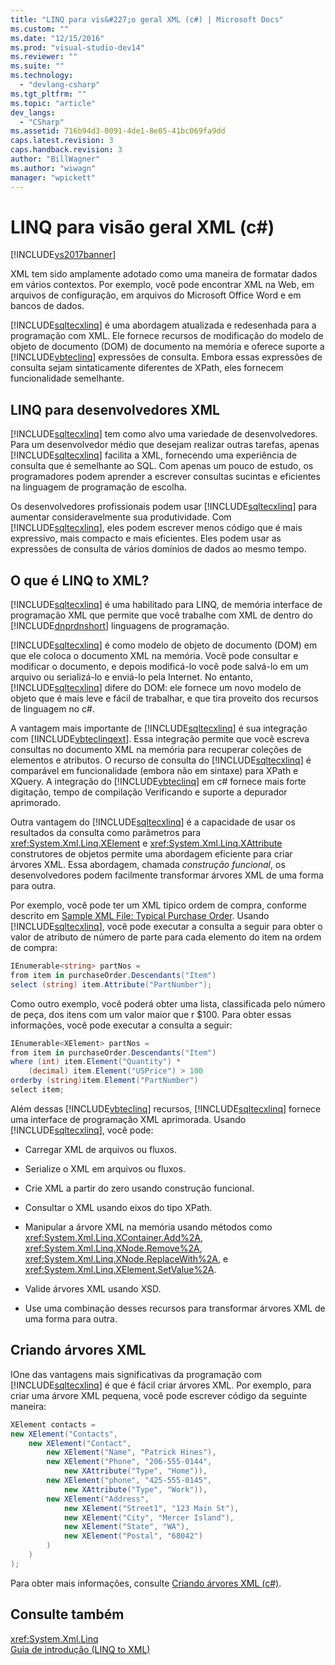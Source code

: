 ```yaml
---
title: "LINQ para vis&#227;o geral XML (c#) | Microsoft Docs"
ms.custom: ""
ms.date: "12/15/2016"
ms.prod: "visual-studio-dev14"
ms.reviewer: ""
ms.suite: ""
ms.technology: 
  - "devlang-csharp"
ms.tgt_pltfrm: ""
ms.topic: "article"
dev_langs: 
  - "CSharp"
ms.assetid: 716b94d3-0091-4de1-8e05-41bc069fa9dd
caps.latest.revision: 3
caps.handback.revision: 3
author: "BillWagner"
ms.author: "wiwagn"
manager: "wpickett"
---
```

# LINQ para vis&#227;o geral XML (c#)
[!INCLUDE[vs2017banner](../../../../csharp/includes/vs2017banner.md)]

XML tem sido amplamente adotado como uma maneira de formatar dados em vários contextos. Por exemplo, você pode encontrar XML na Web, em arquivos de configuração, em arquivos do Microsoft Office Word e em bancos de dados.  
  
 [!INCLUDE[sqltecxlinq](../../../../csharp/programming-guide/concepts/linq/includes/sqltecxlinq_md.md)] é uma abordagem atualizada e redesenhada para a programação com XML. Ele fornece recursos de modificação do modelo de objeto de documento \(DOM\) de documento na memória e oferece suporte a [!INCLUDE[vbteclinq](../../../../csharp/includes/vbteclinq_md.md)] expressões de consulta. Embora essas expressões de consulta sejam sintaticamente diferentes de XPath, eles fornecem funcionalidade semelhante.  
  
## LINQ para desenvolvedores XML  
 [!INCLUDE[sqltecxlinq](../../../../csharp/programming-guide/concepts/linq/includes/sqltecxlinq_md.md)] tem como alvo uma variedade de desenvolvedores. Para um desenvolvedor médio que desejam realizar outras tarefas, apenas [!INCLUDE[sqltecxlinq](../../../../csharp/programming-guide/concepts/linq/includes/sqltecxlinq_md.md)] facilita a XML, fornecendo uma experiência de consulta que é semelhante ao SQL. Com apenas um pouco de estudo, os programadores podem aprender a escrever consultas sucintas e eficientes na linguagem de programação de escolha.  
  
 Os desenvolvedores profissionais podem usar [!INCLUDE[sqltecxlinq](../../../../csharp/programming-guide/concepts/linq/includes/sqltecxlinq_md.md)] para aumentar consideravelmente sua produtividade. Com [!INCLUDE[sqltecxlinq](../../../../csharp/programming-guide/concepts/linq/includes/sqltecxlinq_md.md)], eles podem escrever menos código que é mais expressivo, mais compacto e mais eficientes. Eles podem usar as expressões de consulta de vários domínios de dados ao mesmo tempo.  
  
## O que é LINQ to XML?  
 [!INCLUDE[sqltecxlinq](../../../../csharp/programming-guide/concepts/linq/includes/sqltecxlinq_md.md)] é uma habilitado para LINQ, de memória interface de programação XML que permite que você trabalhe com XML de dentro do [!INCLUDE[dnprdnshort](../../../../csharp/getting-started/includes/dnprdnshort_md.md)] linguagens de programação.  
  
 [!INCLUDE[sqltecxlinq](../../../../csharp/programming-guide/concepts/linq/includes/sqltecxlinq_md.md)] é como modelo de objeto de documento \(DOM\) em que ele coloca o documento XML na memória. Você pode consultar e modificar o documento, e depois modificá\-lo você pode salvá\-lo em um arquivo ou serializá\-lo e enviá\-lo pela Internet. No entanto, [!INCLUDE[sqltecxlinq](../../../../csharp/programming-guide/concepts/linq/includes/sqltecxlinq_md.md)] difere do DOM: ele fornece um novo modelo de objeto que é mais leve e fácil de trabalhar, e que tira proveito dos recursos de linguagem no c\#.  
  
 A vantagem mais importante de [!INCLUDE[sqltecxlinq](../../../../csharp/programming-guide/concepts/linq/includes/sqltecxlinq_md.md)] é sua integração com [!INCLUDE[vbteclinqext](../../../../csharp/getting-started/includes/vbteclinqext_md.md)]. Essa integração permite que você escreva consultas no documento XML na memória para recuperar coleções de elementos e atributos. O recurso de consulta do [!INCLUDE[sqltecxlinq](../../../../csharp/programming-guide/concepts/linq/includes/sqltecxlinq_md.md)] é comparável em funcionalidade \(embora não em sintaxe\) para XPath e XQuery. A integração do [!INCLUDE[vbteclinq](../../../../csharp/includes/vbteclinq_md.md)] em c\# fornece mais forte digitação, tempo de compilação Verificando e suporte a depurador aprimorado.  
  
 Outra vantagem do [!INCLUDE[sqltecxlinq](../../../../csharp/programming-guide/concepts/linq/includes/sqltecxlinq_md.md)] é a capacidade de usar os resultados da consulta como parâmetros para <xref:System.Xml.Linq.XElement> e <xref:System.Xml.Linq.XAttribute> construtores de objetos permite uma abordagem eficiente para criar árvores XML. Essa abordagem, chamada *construção funcional*, os desenvolvedores podem facilmente transformar árvores XML de uma forma para outra.  
  
 Por exemplo, você pode ter um XML típico ordem de compra, conforme descrito em [Sample XML File: Typical Purchase Order](../Topic/Sample%20XML%20File:%20Typical%20Purchase%20Order%20\(LINQ%20to%20XML\)3.md). Usando [!INCLUDE[sqltecxlinq](../../../../csharp/programming-guide/concepts/linq/includes/sqltecxlinq_md.md)], você pode executar a consulta a seguir para obter o valor de atributo de número de parte para cada elemento do item na ordem de compra:  
  
```c#  
IEnumerable<string> partNos =  
from item in purchaseOrder.Descendants("Item")  
select (string) item.Attribute("PartNumber");  
```  
  
 Como outro exemplo, você poderá obter uma lista, classificada pelo número de peça, dos itens com um valor maior que r $100. Para obter essas informações, você pode executar a consulta a seguir:  
  
```c#  
IEnumerable<XElement> partNos =  
from item in purchaseOrder.Descendants("Item")  
where (int) item.Element("Quantity") *  
    (decimal) item.Element("USPrice") > 100  
orderby (string)item.Element("PartNumber")  
select item;  
```  
  
 Além dessas [!INCLUDE[vbteclinq](../../../../csharp/includes/vbteclinq_md.md)] recursos, [!INCLUDE[sqltecxlinq](../../../../csharp/programming-guide/concepts/linq/includes/sqltecxlinq_md.md)] fornece uma interface de programação XML aprimorada. Usando [!INCLUDE[sqltecxlinq](../../../../csharp/programming-guide/concepts/linq/includes/sqltecxlinq_md.md)], você pode:  
  
-   Carregar XML de arquivos ou fluxos.  
  
-   Serialize o XML em arquivos ou fluxos.  
  
-   Crie XML a partir do zero usando construção funcional.  
  
-   Consultar o XML usando eixos do tipo XPath.  
  
-   Manipular a árvore XML na memória usando métodos como <xref:System.Xml.Linq.XContainer.Add%2A>, <xref:System.Xml.Linq.XNode.Remove%2A>, <xref:System.Xml.Linq.XNode.ReplaceWith%2A>, e <xref:System.Xml.Linq.XElement.SetValue%2A>.  
  
-   Valide árvores XML usando XSD.  
  
-   Use uma combinação desses recursos para transformar árvores XML de uma forma para outra.  
  
## Criando árvores XML  
 IOne das vantagens mais significativas da programação com [!INCLUDE[sqltecxlinq](../../../../csharp/programming-guide/concepts/linq/includes/sqltecxlinq_md.md)] é que é fácil criar árvores XML. Por exemplo, para criar uma árvore XML pequena, você pode escrever código da seguinte maneira:  
  
```c#  
XElement contacts =  
new XElement("Contacts",  
    new XElement("Contact",  
        new XElement("Name", "Patrick Hines"),  
        new XElement("Phone", "206-555-0144",   
            new XAttribute("Type", "Home")),  
        new XElement("phone", "425-555-0145",  
            new XAttribute("Type", "Work")),  
        new XElement("Address",  
            new XElement("Street1", "123 Main St"),  
            new XElement("City", "Mercer Island"),  
            new XElement("State", "WA"),  
            new XElement("Postal", "68042")  
        )  
    )  
);  
```  
  
 Para obter mais informações, consulte [Criando árvores XML \(c\#\)](../../../../csharp/programming-guide/concepts/linq/creating-xml-trees.md).  
  
## Consulte também  
 <xref:System.Xml.Linq>   
 [Guia de introdução \(LINQ to XML\)](../../../../visual-basic/programming-guide/concepts/linq/getting-started-linq-to-xml.md)